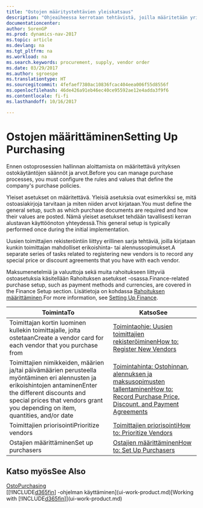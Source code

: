 ```yaml
---
title: "Ostojen määritystehtävien yleiskatsaus"
description: "Ohjeaiheessa kerrotaan tehtävistä, joilla määritetään yrityksen hallintakäytäntöjä, ja määritetään ostoprosessit."
documentationcenter: 
author: SorenGP
ms.prod: dynamics-nav-2017
ms.topic: article
ms.devlang: na
ms.tgt_pltfrm: na
ms.workload: na
ms.search.keywords: procurement, supply, vendor order
ms.date: 03/29/2017
ms.author: sgroespe
ms.translationtype: HT
ms.sourcegitcommit: 4fefaef7380ac10836fcac404eea006f55d8556f
ms.openlocfilehash: 46de426a91eb46ec40ce95592ae12e4adda3f9f6
ms.contentlocale: fi-fi
ms.lasthandoff: 10/16/2017

---
```

# <a name="setting-up-purchasing"></a><span data-ttu-id="fc1a7-103">Ostojen määrittäminen</span><span class="sxs-lookup"><span data-stu-id="fc1a7-103">Setting Up Purchasing</span></span>
<span data-ttu-id="fc1a7-104">Ennen ostoprosessien hallinnan aloittamista on määritettävä yrityksen ostokäytäntöjen säännöt ja arvot.</span><span class="sxs-lookup"><span data-stu-id="fc1a7-104">Before you can manage purchase processes, you must configure the rules and values that define the company's purchase policies.</span></span>

<span data-ttu-id="fc1a7-105">Yleiset asetukset on määritettävä. Yleisiä asetuksia ovat esimerkiksi se, mitä ostoasiakirjoja tarvitaan ja miten niiden arvot kirjataan.</span><span class="sxs-lookup"><span data-stu-id="fc1a7-105">You must define the general setup, such as which purchase documents are required and how their values are posted.</span></span> <span data-ttu-id="fc1a7-106">Nämä yleiset asetukset tehdään tavallisesti kerran alustavan käyttöönoton yhteydessä.</span><span class="sxs-lookup"><span data-stu-id="fc1a7-106">This general setup is typically performed once during the initial implementation.</span></span>

<span data-ttu-id="fc1a7-107">Uusien toimittajien rekisteröintiin liittyy erillinen sarja tehtäviä, joilla kirjataan kunkin toimittajan mahdolliset erikoishinta- tai alennussopimukset.</span><span class="sxs-lookup"><span data-stu-id="fc1a7-107">A separate series of tasks related to registering new vendors is to record any special price or discount agreements that you have with each vendor.</span></span>

<span data-ttu-id="fc1a7-108">Maksumenetelmiä ja valuuttoja sekä muita rahoitukseen liittyviä ostoasetuksia käsitellään Rahoituksen asetukset -osassa.</span><span class="sxs-lookup"><span data-stu-id="fc1a7-108">Finance-related purchase setup, such as payment methods and currencies, are covered in the Finance Setup section.</span></span> <span data-ttu-id="fc1a7-109">Lisätietoja on kohdassa [Rahoituksen määrittäminen](finance-setup-finance.md).</span><span class="sxs-lookup"><span data-stu-id="fc1a7-109">For more information, see [Setting Up Finance](finance-setup-finance.md).</span></span>

| <span data-ttu-id="fc1a7-110">Toiminta</span><span class="sxs-lookup"><span data-stu-id="fc1a7-110">To</span></span> | <span data-ttu-id="fc1a7-111">Katso</span><span class="sxs-lookup"><span data-stu-id="fc1a7-111">See</span></span> |
| --- | --- |
| <span data-ttu-id="fc1a7-112">Toimittajan kortin luominen kullekin toimittajalle, jolta ostetaan</span><span class="sxs-lookup"><span data-stu-id="fc1a7-112">Create a vendor card for each vendor that you purchase from</span></span>|[<span data-ttu-id="fc1a7-113">Toimintaohje: Uusien toimittajien rekisteröiminen</span><span class="sxs-lookup"><span data-stu-id="fc1a7-113">How to: Register New Vendors</span></span>](purchasing-how-register-new-vendors.md) |
| <span data-ttu-id="fc1a7-114">Toimittajien nimikkeiden, määrien ja/tai päivämäärien perusteella myöntäminen eri alennusten ja erikoishintojen antaminen</span><span class="sxs-lookup"><span data-stu-id="fc1a7-114">Enter the different discounts and special prices that vendors grant you depending on item, quantities, and/or date</span></span> |[<span data-ttu-id="fc1a7-115">Toimintahinta: Ostohinnan, alennuksen ja maksusopimusten tallentaminen</span><span class="sxs-lookup"><span data-stu-id="fc1a7-115">How to: Record Purchase Price, Discount, and Payment Agreements</span></span>](purchasing-how-record-purchase-price-discount-payment-agreements.md) |
| <span data-ttu-id="fc1a7-116">Toimittajien priorisointi</span><span class="sxs-lookup"><span data-stu-id="fc1a7-116">Prioritize vendors</span></span> |[<span data-ttu-id="fc1a7-117">Toimittajien priorisointi</span><span class="sxs-lookup"><span data-stu-id="fc1a7-117">How to: Prioritize Vendors</span></span>](purchasing-how-prioritize-vendors.md) |
| <span data-ttu-id="fc1a7-118">Ostajien määrittäminen</span><span class="sxs-lookup"><span data-stu-id="fc1a7-118">Set up purchasers</span></span> |[<span data-ttu-id="fc1a7-119">Ostajien määrittäminen</span><span class="sxs-lookup"><span data-stu-id="fc1a7-119">How to: Set Up Purchasers</span></span>](purchasing-how-setup-purchasers.md) |

## <a name="see-also"></a><span data-ttu-id="fc1a7-120">Katso myös</span><span class="sxs-lookup"><span data-stu-id="fc1a7-120">See Also</span></span>
[<span data-ttu-id="fc1a7-121">Osto</span><span class="sxs-lookup"><span data-stu-id="fc1a7-121">Purchasing</span></span>](purchasing-manage-purchasing.md)  
<span data-ttu-id="fc1a7-122">[[!INCLUDE[d365fin](includes/d365fin_md.md)] -ohjelman käyttäminen](ui-work-product.md)</span><span class="sxs-lookup"><span data-stu-id="fc1a7-122">[Working with [!INCLUDE[d365fin](includes/d365fin_md.md)]](ui-work-product.md)</span></span>

